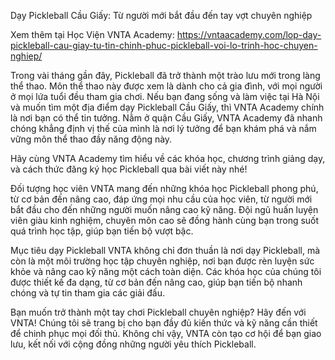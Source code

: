 Dạy Pickleball Cầu Giấy: Từ người mới bắt đầu đến tay vợt chuyên nghiệp

Xem thêm tại Học Viện VNTA Academy: https://vntaacademy.com/lop-day-pickleball-cau-giay-tu-tin-chinh-phuc-pickleball-voi-lo-trinh-hoc-chuyen-nghiep/

Trong vài tháng gần đây, Pickleball đã trở thành một trào lưu mới trong làng thể thao. Môn thể thao này được xem là dành cho cả gia đình, với mọi người ở mọi lứa tuổi đều tham gia chơi. Nếu bạn đang sống và làm việc tại Hà Nội và muốn tìm một địa điểm dạy Pickleball Cầu Giấy, thì VNTA Academy chính là nơi bạn có thể tin tưởng. Nằm ở quận Cầu Giấy, VNTA Academy đã nhanh chóng khẳng định vị thế của mình là nơi lý tưởng để bạn khám phá và nắm vững môn thể thao đầy năng động này.

Hãy cùng VNTA Academy tìm hiểu về các khóa học, chương trình giảng dạy, và cách thức đăng ký học Pickleball qua bài viết này nhé!

Đối tượng học viên
VNTA mang đến những khóa học Pickleball phong phú, từ cơ bản đến nâng cao, đáp ứng mọi nhu cầu của học viên, từ người mới bắt đầu cho đến những người muốn nâng cao kỹ năng. Đội ngũ huấn luyện viên giàu kinh nghiệm, chuyên môn cao sẽ đồng hành cùng bạn trong suốt quá trình học tập, giúp bạn tiến bộ vượt bậc.

Mục tiêu dạy Pickleball
VNTA không chỉ đơn thuần là nơi dạy Pickleball, mà còn là một môi trường học tập chuyên nghiệp, nơi bạn được rèn luyện sức khỏe và nâng cao kỹ năng một cách toàn diện. Các khóa học của chúng tôi được thiết kế đa dạng, từ cơ bản đến nâng cao, giúp bạn tiến bộ nhanh chóng và tự tin tham gia các giải đấu.

Bạn muốn trở thành một tay chơi Pickleball chuyên nghiệp? Hãy đến với VNTA! Chúng tôi sẽ trang bị cho bạn đầy đủ kiến thức và kỹ năng cần thiết để chinh phục mọi đối thủ. Không chỉ vậy, VNTA còn tạo cơ hội để bạn giao lưu, kết nối với cộng đồng những người yêu thích Pickleball.

